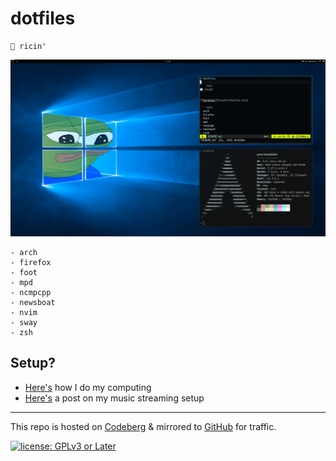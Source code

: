 # dotfiles

``` text
🍚 ricin'
```

![terminal](.local/share/backgrounds/desktop.png)

``` text
- arch
- firefox
- foot
- mpd
- ncmpcpp
- newsboat
- nvim
- sway
- zsh
```

## Setup?

- [Here's](https://polarhive.ml/blog/how-i-do-my-computing) how I do my computing 
- [Here's](https://polarhive.ml/blog/foss-music-setup) a post on my music streaming setup

---
This repo is hosted on [Codeberg](https://polarhive.ml/dots) & mirrored to [GitHub](https://polarhive.ml/github) for traffic.

[![license: GPLv3 or Later](https://polarhive.ml/assets/badges/gpl-3.svg)](https://www.gnu.org/licenses/gpl-3.0.txt)
